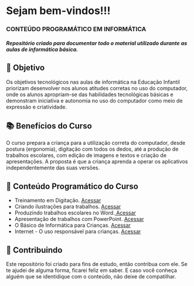 
<h1> Sejam bem-vindos!!!</h1>
<h3>CONTEÚDO PROGRAMÁTICO EM INFORMÁTICA</h3>
<h5> Repositório criado para documentar todo o material utilizado durante as aulas de informática básica. </h5> 


<h2> 🎯 Objetivo </h2>
Os objetivos tecnológicos nas aulas de informática na Educação Infantil priorizam desenvolver nos alunos atitudes corretas no uso do computador, onde os alunos apropriam-se das habilidades tecnológicas básicas e demonstram iniciativa e autonomia no uso do computador como meio de expressão e criatividade.

<h2> 📚 Benefícios do Curso </h2>
O curso prepara a criança para a utilização correta do computador, desde postura (ergonomia), digitação com todos os dedos, até a produção de trabalhos escolares, com edição de imagens e textos e criação de apresentações. A proposta é que a criança aprenda a operar os aplicativos independentemente das suas versões.


<h2 dir="auto"> 🚦 Conteúdo Programático do Curso </h2>
<ul dir="auto">
 <li> Treinamento em Digitação. <a href="https://github.com/Diegojfsr/Treinar_Digitacao_Infantil">Acessar</a> </li>
 <li> Criando ilustrações para trabalhos. <a href="https://"> Acessar </a> </li>
 <li> Produzindo trabalhos escolares no Word.<a href="https://"> Acessar </a> </li>
 <li> Apresentação de trabalhos com PowerPoint. <a href="https://"> Acessar </a> </li>
 <li> O Básico de Informática para Crianças. <a href="https://"> Acessar </a> </li>
 <li> Internet - O uso responsável para crianças. <a href="https://"> Acessar </a> </li>
</ul>



<h2 dir="auto"> 🤝 Contribuindo </h2>
<p dir="auto">
  Este repositório foi criado para fins de estudo, então contribua com ele. Se te ajudei de alguma forma, ficarei feliz em
  saber. E caso você conheça alguém que se identidique com o conteúdo, não deixe de compatilhar.
</p>

